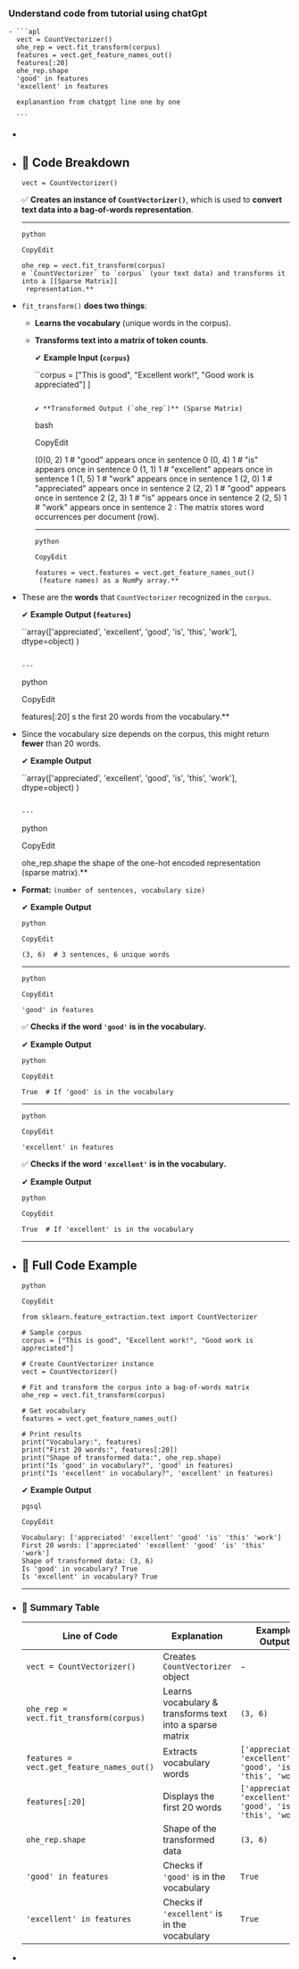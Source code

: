 ### Understand code from tutorial using chatGpt
	- ```apl
	  vect = CountVectorizer()
	  ohe_rep = vect.fit_transform(corpus)
	  features = vect.get_feature_names_out()
	  features[:20]
	  ohe_rep.shape
	  'good' in features
	  'excellent' in features
	  
	  explanantion from chatgpt line one by one
	  
	  ```
-
- ## **📌 Code Breakdown**
  
  ```
  vect = CountVectorizer()
  ```
  
  ✅ **Creates an instance of `CountVectorizer()`**, which is used to **convert text data into a bag-of-words representation**.
  
  ---
  
  ```
  python
  
  CopyEdit
  
  ohe_rep = vect.fit_transform(corpus)
  e `CountVectorizer` to `corpus` (your text data) and transforms it into a [[Sparse Matrix]] 
   representation.**
- `fit_transform()` **does two things**:
	- **Learns the vocabulary** (unique words in the corpus).
	- **Transforms text into a matrix of token counts**.
	  
	  ✔ **Example Input (`corpus`)**
	  
	  ``corpus = ["This is good", "Excellent work!", "Good work is appreciated"]
	  ]
	  ```
	  
	  ✔ **Transformed Output (`ohe_rep`)** (Sparse Matrix)
	  
	  ```
	  bash
	  
	  CopyEdit
	  
	  (0(0, 2)   1   # "good" appears once in sentence 0
	  (0, 4)   1   # "is" appears once in sentence 0
	  (1, 1)   1   # "excellent" appears once in sentence 1
	  (1, 5)   1   # "work" appears once in sentence 1
	  (2, 0)   1   # "appreciated" appears once in sentence 2
	  (2, 2)   1   # "good" appears once in sentence 2
	  (2, 3)   1   # "is" appears once in sentence 2
	  (2, 5)   1   # "work" appears once in sentence 2
	  : The matrix stores word occurrences per document (row).
	  
	  ---
	  
	  ```
	  python
	  
	  CopyEdit
	  
	  features = vect.features = vect.get_feature_names_out()
	   (feature names) as a NumPy array.**
- These are the **words** that `CountVectorizer` recognized in the `corpus`.
  
  ✔ **Example Output (`features`)**
  
  ``array(['appreciated', 'excellent', 'good', 'is', 'this', 'work'], dtype=object)
  )
  ```
  
  ---
  
  ```
  python
  
  CopyEdit
  
  features[:20]
  s the first 20 words from the vocabulary.**
- Since the vocabulary size depends on the corpus, this might return **fewer** than 20 words.
  
  ✔ **Example Output**
  
  ``array(['appreciated', 'excellent', 'good', 'is', 'this', 'work'], dtype=object)
  )
  ```
  
  ---
  
  ```
  python
  
  CopyEdit
  
  ohe_rep.shape
   the shape of the one-hot encoded representation (sparse matrix).**
- **Format:** `(number of sentences, vocabulary size)`
  
  ✔ **Example Output**
  
  ```
  python
  
  CopyEdit
  
  (3, 6)  # 3 sentences, 6 unique words
  ```
  
  ---
  
  ```
  python
  
  CopyEdit
  
  'good' in features
  ```
  
  ✅ **Checks if the word `'good'` is in the vocabulary.**
  
  ✔ **Example Output**
  
  ```
  python
  
  CopyEdit
  
  True  # If 'good' is in the vocabulary
  ```
  
  ---
  
  ```
  python
  
  CopyEdit
  
  'excellent' in features
  ```
  
  ✅ **Checks if the word `'excellent'` is in the vocabulary.**
  
  ✔ **Example Output**
  
  ```
  python
  
  CopyEdit
  
  True  # If 'excellent' is in the vocabulary
  ```
  
  ---
- ## **📌 Full Code Example**
  
  ```
  python
  
  CopyEdit
  
  from sklearn.feature_extraction.text import CountVectorizer
  
  # Sample corpus
  corpus = ["This is good", "Excellent work!", "Good work is appreciated"]
  
  # Create CountVectorizer instance
  vect = CountVectorizer()
  
  # Fit and transform the corpus into a bag-of-words matrix
  ohe_rep = vect.fit_transform(corpus)
  
  # Get vocabulary
  features = vect.get_feature_names_out()
  
  # Print results
  print("Vocabulary:", features)
  print("First 20 words:", features[:20])
  print("Shape of transformed data:", ohe_rep.shape)
  print("Is 'good' in vocabulary?", 'good' in features)
  print("Is 'excellent' in vocabulary?", 'excellent' in features)
  ```
  
  ✔ **Example Output**
  
  ```
  pgsql
  
  CopyEdit
  
  Vocabulary: ['appreciated' 'excellent' 'good' 'is' 'this' 'work']
  First 20 words: ['appreciated' 'excellent' 'good' 'is' 'this' 'work']
  Shape of transformed data: (3, 6)
  Is 'good' in vocabulary? True
  Is 'excellent' in vocabulary? True
  ```
  
  ---
- ### **📌 Summary Table**
  
  | **Line of Code** | **Explanation** | **Example Output** |
  | ---- | ---- | ---- |
  | `vect = CountVectorizer()` | Creates `CountVectorizer` object | - |
  | `ohe_rep = vect.fit_transform(corpus)` | Learns vocabulary & transforms text into a sparse matrix | `(3, 6)` |
  | `features = vect.get_feature_names_out()` | Extracts vocabulary words | `['appreciated', 'excellent', 'good', 'is', 'this', 'work']` |
  | `features[:20]` | Displays the first 20 words | `['appreciated', 'excellent', 'good', 'is', 'this', 'work']` |
  | `ohe_rep.shape` | Shape of the transformed data | `(3, 6)` |
  | `'good' in features` | Checks if `'good'` is in the vocabulary | `True` |
  | `'excellent' in features` | Checks if `'excellent'` is in the vocabulary | `True` |
-